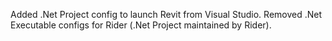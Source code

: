 Added .Net Project config to launch Revit from Visual Studio.
Removed .Net Executable configs for Rider (.Net Project maintained by Rider).